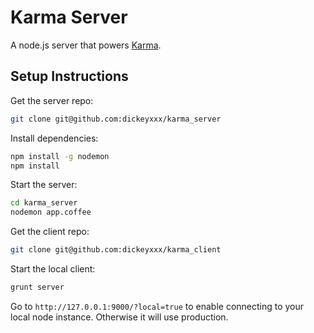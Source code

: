 Karma Server
============

A node.js server that powers [Karma](http://dickeyxxx.github.io/karma_client).

Setup Instructions
------------------

Get the server repo:

```bash
git clone git@github.com:dickeyxxx/karma_server
```

Install dependencies:

```bash
npm install -g nodemon
npm install
```

Start the server:

```bash
cd karma_server
nodemon app.coffee
```

Get the client repo:

```bash
git clone git@github.com:dickeyxxx/karma_client
```

Start the local client:

```bash
grunt server
```

Go to `http://127.0.0.1:9000/?local=true` to enable connecting to your local
node instance. Otherwise it will use production.
